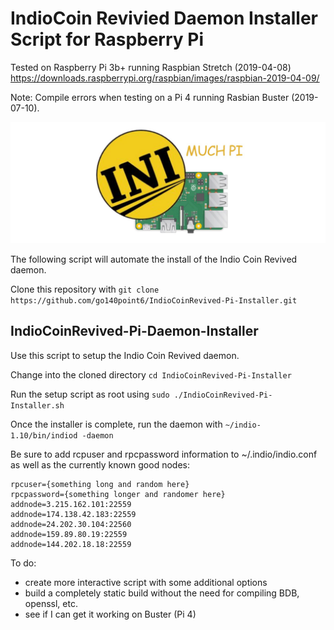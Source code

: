 # IndioCoin Revivied Daemon Installer Script for Raspberry Pi

Tested on Raspberry Pi 3b+ running Raspbian Stretch (2019-04-08)
https://downloads.raspberrypi.org/raspbian/images/raspbian-2019-04-09/

Note: Compile errors when testing on a Pi 4 running Rasbian Buster (2019-07-10).

<img src="https://raw.githubusercontent.com/go140point6/IndioCoinRevived-Pi-Installer/master/github-pinew.jpg">

The following script will automate the install of the Indio Coin Revived daemon.

Clone this repository with ```git clone https://github.com/go140point6/IndioCoinRevived-Pi-Installer.git```

## IndioCoinRevived-Pi-Daemon-Installer
Use this script to setup the Indio Coin Revived daemon. 

Change into the cloned directory ```cd IndioCoinRevived-Pi-Installer```

Run the setup script as root using ```sudo ./IndioCoinRevived-Pi-Installer.sh```

Once the installer is complete, run the daemon with ```~/indio-1.10/bin/indiod -daemon```

Be sure to add rcpuser and rpcpassword information to ~/.indio/indio.conf as well as the currently known good nodes:

```
rpcuser={something long and random here}
rpcpassword={something longer and randomer here}
addnode=3.215.162.101:22559
addnode=174.138.42.183:22559
addnode=24.202.30.104:22560
addnode=159.89.80.19:22559
addnode=144.202.18.18:22559
```

To do:
- create more interactive script with some additional options
- build a completely static build without the need for compiling BDB, openssl, etc.
- see if I can get it working on Buster (Pi 4)
